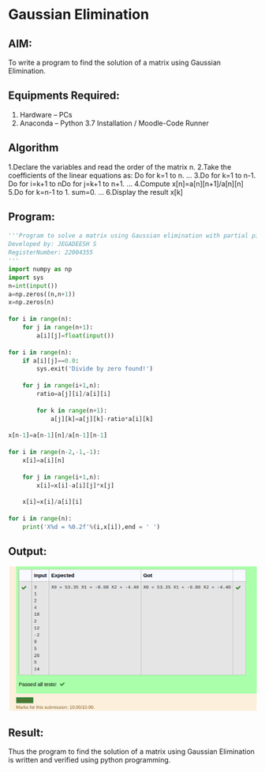 # Gaussian Elimination

## AIM:
To write a program to find the solution of a matrix using Gaussian Elimination.

## Equipments Required:
1. Hardware – PCs
2. Anaconda – Python 3.7 Installation / Moodle-Code Runner

## Algorithm
1.Declare the variables and read the order of the matrix n.
2.Take the coefficients of the linear equations as: Do for k=1 to n. ...
3.Do for k=1 to n-1. Do for i=k+1 to nDo for j=k+1 to n+1. ...
4.Compute x[n]=a[n][n+1]/a[n][n]
5.Do for k=n-1 to 1. sum=0. ...
6.Display the result x[k]

## Program:
``` python
'''Program to solve a matrix using Gaussian elimination with partial pivoting.
Developed by: JEGADEESH S
RegisterNumber: 22004355
'''
import numpy as np
import sys
n=int(input())  
a=np.zeros((n,n+1))
x=np.zeros(n)

for i in range(n):
    for j in range(n+1):
        a[i][j]=float(input())
    
for i in range(n):
    if a[i][j]==0.0:
        sys.exit('Divide by zero found!')
        
    for j in range(i+1,n):
        ratio=a[j][i]/a[i][i]
        
        for k in range(n+1):
            a[j][k]=a[j][k]-ratio*a[i][k]
        
x[n-1]=a[n-1][n]/a[n-1][n-1]

for i in range(n-2,-1,-1):
    x[i]=a[i][n]
    
    for j in range(i+1,n):
        x[i]=x[i]-a[i][j]*x[j]
        
    x[i]=x[i]/a[i][i]
    
for i in range(n):
    print('X%d = %0.2f'%(i,x[i]),end = ' ')
```

## Output:
![OUTPUT](output3.png)


## Result:
Thus the program to find the solution of a matrix using Gaussian Elimination is written and verified using python programming.


